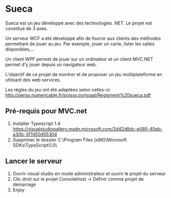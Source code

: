 # Sueca

Sueca est un jeu développé avec des technologies .NET. Le projet est constitué de 3 axes.

Un serveur WCF a été développé afin de fournir aux clients des méthodes permettant de jouer au jeu. Par exemple, jouer un carte, lister les salles disponibles,...

Un client WPF permet de jouer sur un ordinateur et un client MVC.NET permet d'y jouer depuis un navigateur web.

L'objectif de ce projet de montrer et de proposer un jeu multiplateforme en utilisant des web services.

Les règles du jeu ont été adaptées selon celles-ci: http://perso.numericable.fr/poissy.portugal/Reglement%20sueca.pdf

## Pré-requis pour MVC.net

1. Installer Typescript 1.4
https://visualstudiogallery.msdn.microsoft.com/2d42d8dc-e085-45eb-a30b-3f7d50d55304
2. Supprimer le dossier
C:\Program Files (x86)\Microsoft SDKs\TypeScript\1.0\

## Lancer le serveur
1. Ouvrir visual studio en mode administrateur et ouvrir le projet du serveur
2. Clic droit sur le projet ConsoleHost -> Définir comme projet de démarrage
3. Enjoy
